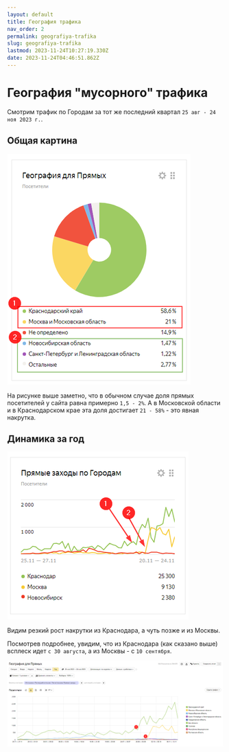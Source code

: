 ```yaml
---
layout: default
title: География трафика
nav_order: 2
permalink: geografiya-trafika
slug: geografiya-trafika
lastmod: 2023-11-24T10:27:19.330Z
date: 2023-11-24T04:46:51.862Z
---
```




# География "мусорного" трафика

Смотрим трафик по Городам за тот же последний квартал `25 авг - 24 ноя 2023 г.`.

## Общая картина

![](/assets/images/2023-11-24%2017_07_51-Window.png)

На рисунке выше заметно, что в обычном случае доля прямых посетителей у сайта равна примерно `1,5 - 2%`. А в Московской области и в Краснодарском крае эта доля достигает `21 - 58%` - это явная накрутка.

## Динамика за год

![](/assets/images/2023-11-24%2017_20_36-Window.png)

Видим резкий рост накрутки из Краснодара, а чуть позже и из Москвы.

Посмотрев подробнее, увидим, что из Краснодара (как сказано выше) всплеск идет `с 30 августа`, а из Москвы - с `10 сентября`.

![](/assets/images/2023-11-24%2017_24_20-Window.png)